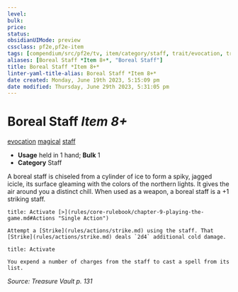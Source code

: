 ```yaml
---
level:
bulk:
price:
status:
obsidianUIMode: preview
cssclass: pf2e,pf2e-item
tags: [compendium/src/pf2e/tv, item/category/staff, trait/evocation, trait/magical, trait/staff]
aliases: [Boreal Staff *Item 8+*, "Boreal Staff"]
title: Boreal Staff *Item 8+*
linter-yaml-title-alias: Boreal Staff *Item 8+*
date created: Monday, June 19th 2023, 5:15:09 pm
date modified: Thursday, June 29th 2023, 5:31:05 pm
---
```


# Boreal Staff *Item 8+*

[evocation](rules/traits/evocation.md) [magical](rules/traits/magical.md) [staff](rules/traits/staff.md)  

- **Usage** held in 1 hand; **Bulk** 1
- **Category** Staff

A boreal staff is chiseled from a cylinder of ice to form a spiky, jagged icicle, its surface gleaming with the colors of the northern lights. It gives the air around you a distinct chill. When used as a weapon, a boreal staff is a +1 striking staff.

```ad-embed-ability
title: Activate [>](rules/core-rulebook/chapter-9-playing-the-game.md#Actions "Single Action")

Attempt a [Strike](rules/actions/strike.md) using the staff. That [Strike](rules/actions/strike.md) deals `2d4` additional cold damage.
```

```ad-embed-ability
title: Activate

You expend a number of charges from the staff to cast a spell from its list.
```

*Source: Treasure Vault p. 131*
